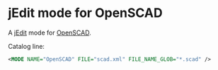 # jEdit mode for OpenSCAD

A [jEdit](http://jedit.org) mode for [OpenSCAD](http://www.openscad.org/).

Catalog line:

```xml
<MODE NAME="OpenSCAD" FILE="scad.xml" FILE_NAME_GLOB="*.scad" />
```

